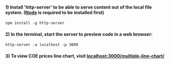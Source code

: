 
#### 1) Install 'http-server' to be able to serve content out of the local file system. ([Node](https://nodejs.org/en/) is required to be installed first)

```npm install -g http-server```

#### 2) In the terminal, start the server to preview code in a web browser:

```http-server -a localhost -p 3000```

#### 3) To view COE prices line chart, visit [localhost:3000/multiple-line-chart/](http://localhost:3000/multiple-line-chart/)
